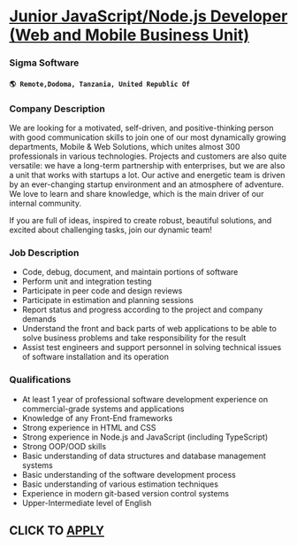 # [Junior JavaScript/Node.js Developer (Web and Mobile Business Unit)](https://www.remotewlb.com/apply/junior-javascript-node-js-developer-web-and-mobile-business-unit-109093)  
### Sigma Software  
#### `🌎 Remote,Dodoma, Tanzania, United Republic Of`  

### **Company Description**

We are looking for a motivated, self-driven, and positive-thinking person with good communication skills to join one of our most dynamically growing departments, Mobile & Web Solutions, which unites almost 300 professionals in various technologies. Projects and customers are also quite versatile: we have a long-term partnership with enterprises, but we are also a unit that works with startups a lot. Our active and energetic team is driven by an ever-changing startup environment and an atmosphere of adventure. We love to learn and share knowledge, which is the main driver of our internal community.

If you are full of ideas, inspired to create robust, beautiful solutions, and excited about challenging tasks, join our dynamic team!

### **Job Description**

  * Code, debug, document, and maintain portions of software 
  * Perform unit and integration testing 
  * Participate in peer code and design reviews 
  * Participate in estimation and planning sessions 
  * Report status and progress according to the project and company demands 
  * Understand the front and back parts of web applications to be able to solve business problems and take responsibility for the result 
  * Assist test engineers and support personnel in solving technical issues of software installation and its operation

###  **Qualifications**

  * At least 1 year of professional software development experience on commercial-grade systems and applications 
  * Knowledge of any Front-End frameworks 
  * Strong experience in HTML and CSS 
  * Strong experience in Node.js and JavaScript (including TypeScript) 
  * Strong OOP/OOD skills 
  * Basic understanding of data structures and database management systems 
  * Basic understanding of the software development process 
  * Basic understanding of various estimation techniques 
  * Experience in modern git-based version control systems 
  * Upper-Intermediate level of English 

  
## CLICK TO [APPLY](https://www.remotewlb.com/apply/junior-javascript-node-js-developer-web-and-mobile-business-unit-109093)

